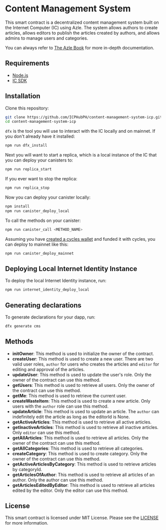 # Content Management System

This smart contract is a decentralized content management system built on the Internet Computer (IC) using Azle. The system allows authors to create articles, allows editors to publish the articles created by authors, and allows admins to manage users and categories.

You can always refer to [The Azle Book](https://demergent-labs.github.io/azle/) for more in-depth documentation.

## Requirements

- [Node.js](https://nodejs.org/en/)
- [IC SDK](https://internetcomputer.org/docs/current/developer-docs/setup/quickstart)

## Installation

Clone this repository:

```bash
git clone https://github.com/ICPHubPH/content-management-system-icp.git
cd content-management-system-icp
```

`dfx` is the tool you will use to interact with the IC locally and on mainnet. If you don't already have it installed:

```bash
npm run dfx_install
```

Next you will want to start a replica, which is a local instance of the IC that you can deploy your canisters to:

```bash
npm run replica_start
```

If you ever want to stop the replica:

```bash
npm run replica_stop
```

Now you can deploy your canister locally:

```bash
npm install
npm run canister_deploy_local
```

To call the methods on your canister:

```bash
npm run canister_call <METHOD_NAME>
```

Assuming you have [created a cycles wallet](https://internetcomputer.org/docs/current/developer-docs/quickstart/network-quickstart) and funded it with cycles, you can deploy to mainnet like this:

```bash
npm run canister_deploy_mainnet
```

## Deploying Local Internet Identity Instance

To deploy the local Internet Identity instance, run:

```bash
npm run internet_identity_deploy_local
```

## Generating declarations

To generate declarations for your dapp, run:

```bash
dfx generate cms
```

## Methods

- **initOwner**: This method is used to initialize the owner of the contract.
- **createUser**: This method is used to create a new user. There are two valid user roles, `author` for users who creates the articles and `editor` for editing and approval of the articles.
- **updateUser**: This method is used to update the user's role. Only the owner of the contract can use this method.
- **getUsers**: This method is used to retrieve all users. Only the owner of the contract can use this method.
- **getMe**: This method is used to retrieve the current user.
- **createWasteItem**: This method is used to create a new article. Only users with the `author` role can use this method.
- **updateArticle**: This method is used to update an article. The `author` can indefinitely edit the article as long as the editorId is None.
- **getActiveArticles**: This method is used to retrieve all active articles.
- **getInactiveArticles**: This method is used to retrieve all inactive articles. Only `editor` can use this method.
- **getAllArticles**: This method is used to retrieve all articles. Only the owner of the contract can use this method.
- **getAllCategories**: This method is used to retrieve all categories.
- **createCategory**: This method is used to create category. Only the owner of the contract can use this method.
- **getActiveArticlesByCategory**: This method is used to retrieve articles by categoryId.
- **getArticlesOfAuthor**: This method is used to retrieve all articles of an author. Only the author can use this method.
- **getArticlesEditedByEditor**: This method is used to retrieve all articles edited by the editor. Only the editor can use this method.

## License

This smart contract is licensed under MIT License. Please see the [LICENSE](./LICENSE) for more information.
